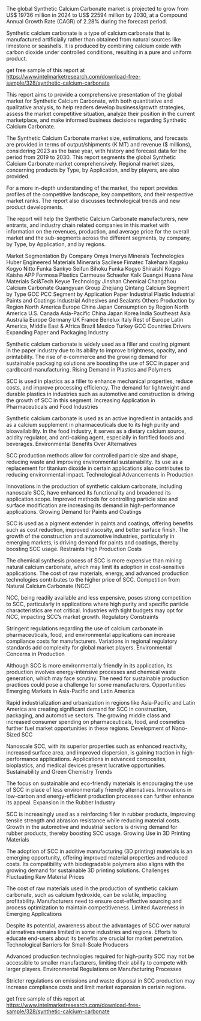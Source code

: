 The global Synthetic Calcium Carbonate market is projected to grow from US$ 19736 million in 2024 to US$ 22594 million by 2030, at a Compound Annual Growth Rate (CAGR) of 2.28% during the forecast period.

Synthetic calcium carbonate is a type of calcium carbonate that is manufactured artificially rather than obtained from natural sources like limestone or seashells. It is produced by combining calcium oxide with carbon dioxide under controlled conditions, resulting in a pure and uniform product.

get free sample of this report at https://www.intelmarketresearch.com/download-free-sample/328/synthetic-calcium-carbonate

This report aims to provide a comprehensive presentation of the global market for Synthetic Calcium Carbonate, with both quantitative and qualitative analysis, to help readers develop business/growth strategies, assess the market competitive situation, analyze their position in the current marketplace, and make informed business decisions regarding Synthetic Calcium Carbonate.

The Synthetic Calcium Carbonate market size, estimations, and forecasts are provided in terms of output/shipments (K MT) and revenue ($ millions), considering 2023 as the base year, with history and forecast data for the period from 2019 to 2030. This report segments the global Synthetic Calcium Carbonate market comprehensively. Regional market sizes, concerning products by Type, by Application, and by players, are also provided.

For a more in-depth understanding of the market, the report provides profiles of the competitive landscape, key competitors, and their respective market ranks. The report also discusses technological trends and new product developments.

The report will help the Synthetic Calcium Carbonate manufacturers, new entrants, and industry chain related companies in this market with information on the revenues, production, and average price for the overall market and the sub-segments across the different segments, by company, by Type, by Application, and by regions.

Market Segmentation By Company
Omya
Imerys
Minerals Technologies
Huber Engineered Materials
Mineraria Sacilese
Fimatec
Takehara Kagaku Kogyo
Nitto Funka
Sankyo Seifun
Bihoku Funka Kogyo
Shiraishi Kogyo Kaisha
APP
Formosa Plastics
Carmeuse
Schaefer Kalk
Guangxi Huana New Materials Sci&Tech
Keyue Technology
Jinshan Chemical
Changzhou Calcium Carbonate
Guangyuan Group
Zhejiang Qintang Calcium
Segment by Type
GCC
PCC
Segment by Application
Paper Industrial
Plastic Industrial
Paints and Coatings Industrial
Adhesives and Sealants
Others
Production by Region
North America
Europe
China
Japan
Consumption by Region
North America
U.S.
Canada
Asia-Pacific
China
Japan
Korea
India
Southeast Asia
Australia
Europe
Germany
UK
France
Benelux
Italy
Rest of Europe
Latin America, Middle East & Africa
Brazil
Mexico
Turkey
GCC Countries
Drivers
Expanding Paper and Packaging Industry

Synthetic calcium carbonate is widely used as a filler and coating pigment in the paper industry due to its ability to improve brightness, opacity, and printability.
The rise of e-commerce and the growing demand for sustainable packaging solutions are boosting the use of SCC in paper and cardboard manufacturing.
Rising Demand in Plastics and Polymers

SCC is used in plastics as a filler to enhance mechanical properties, reduce costs, and improve processing efficiency.
The demand for lightweight and durable plastics in industries such as automotive and construction is driving the growth of SCC in this segment.
Increasing Application in Pharmaceuticals and Food Industries

Synthetic calcium carbonate is used as an active ingredient in antacids and as a calcium supplement in pharmaceuticals due to its high purity and bioavailability.
In the food industry, it serves as a dietary calcium source, acidity regulator, and anti-caking agent, especially in fortified foods and beverages.
Environmental Benefits Over Alternatives

SCC production methods allow for controlled particle size and shape, reducing waste and improving environmental sustainability.
Its use as a replacement for titanium dioxide in certain applications also contributes to reducing environmental impact.
Technological Advancements in Production

Innovations in the production of synthetic calcium carbonate, including nanoscale SCC, have enhanced its functionality and broadened its application scope.
Improved methods for controlling particle size and surface modification are increasing its demand in high-performance applications.
Growing Demand for Paints and Coatings

SCC is used as a pigment extender in paints and coatings, offering benefits such as cost reduction, improved viscosity, and better surface finish.
The growth of the construction and automotive industries, particularly in emerging markets, is driving demand for paints and coatings, thereby boosting SCC usage.
Restraints
High Production Costs

The chemical synthesis process of SCC is more expensive than mining natural calcium carbonate, which may limit its adoption in cost-sensitive applications.
The cost of raw materials, energy, and advanced production technologies contributes to the higher price of SCC.
Competition from Natural Calcium Carbonate (NCC)

NCC, being readily available and less expensive, poses strong competition to SCC, particularly in applications where high purity and specific particle characteristics are not critical.
Industries with tight budgets may opt for NCC, impacting SCC’s market growth.
Regulatory Constraints

Stringent regulations regarding the use of calcium carbonate in pharmaceuticals, food, and environmental applications can increase compliance costs for manufacturers.
Variations in regional regulatory standards add complexity for global market players.
Environmental Concerns in Production

Although SCC is more environmentally friendly in its application, its production involves energy-intensive processes and chemical waste generation, which may face scrutiny.
The need for sustainable production practices could pose a challenge for some manufacturers.
Opportunities
Emerging Markets in Asia-Pacific and Latin America

Rapid industrialization and urbanization in regions like Asia-Pacific and Latin America are creating significant demand for SCC in construction, packaging, and automotive sectors.
The growing middle class and increased consumer spending on pharmaceuticals, food, and cosmetics further fuel market opportunities in these regions.
Development of Nano-Sized SCC

Nanoscale SCC, with its superior properties such as enhanced reactivity, increased surface area, and improved dispersion, is gaining traction in high-performance applications.
Applications in advanced composites, bioplastics, and medical devices present lucrative opportunities.
Sustainability and Green Chemistry Trends

The focus on sustainable and eco-friendly materials is encouraging the use of SCC in place of less environmentally friendly alternatives.
Innovations in low-carbon and energy-efficient production processes can further enhance its appeal.
Expansion in the Rubber Industry

SCC is increasingly used as a reinforcing filler in rubber products, improving tensile strength and abrasion resistance while reducing material costs.
Growth in the automotive and industrial sectors is driving demand for rubber products, thereby boosting SCC usage.
Growing Use in 3D Printing Materials

The adoption of SCC in additive manufacturing (3D printing) materials is an emerging opportunity, offering improved material properties and reduced costs.
Its compatibility with biodegradable polymers also aligns with the growing demand for sustainable 3D printing solutions.
Challenges
Fluctuating Raw Material Prices

The cost of raw materials used in the production of synthetic calcium carbonate, such as calcium hydroxide, can be volatile, impacting profitability.
Manufacturers need to ensure cost-effective sourcing and process optimization to maintain competitiveness.
Limited Awareness in Emerging Applications

Despite its potential, awareness about the advantages of SCC over natural alternatives remains limited in some industries and regions.
Efforts to educate end-users about its benefits are crucial for market penetration.
Technological Barriers for Small-Scale Producers

Advanced production technologies required for high-purity SCC may not be accessible to smaller manufacturers, limiting their ability to compete with larger players.
Environmental Regulations on Manufacturing Processes

Stricter regulations on emissions and waste disposal in SCC production may increase compliance costs and limit market expansion in certain regions.

get free sample of this report at https://www.intelmarketresearch.com/download-free-sample/328/synthetic-calcium-carbonate
